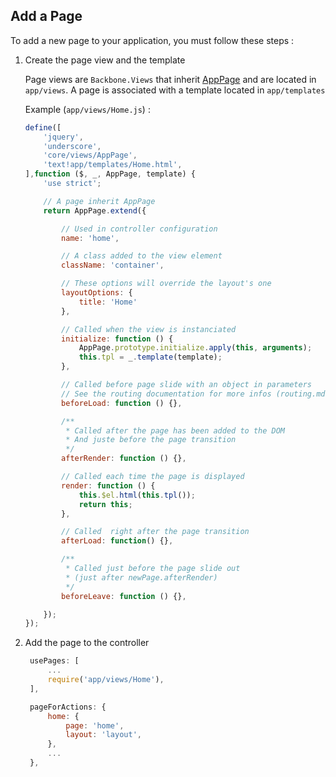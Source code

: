 ## Add a Page

To add a new page to your application, you must follow these steps :

1. Create the page view and the template

   Page views are `Backbone.Views` that inherit [AppPage](api/AppPage.md) and are located in `app/views`.
   A page is associated with a template located in `app/templates`

   Example (`app/views/Home.js`) :

   ```js
   define([
       'jquery',
       'underscore',
       'core/views/AppPage',
       'text!app/templates/Home.html',
   ],function ($, _, AppPage, template) {
       'use strict';

       // A page inherit AppPage
       return AppPage.extend({

           // Used in controller configuration
           name: 'home',

           // A class added to the view element
           className: 'container',

           // These options will override the layout's one
           layoutOptions: {
               title: 'Home'
           },

           // Called when the view is instanciated
           initialize: function () {
               AppPage.prototype.initialize.apply(this, arguments);
               this.tpl = _.template(template);
           },

           // Called before page slide with an object in parameters
           // See the routing documentation for more infos (routing.md)
           beforeLoad: function () {},

           /**
            * Called after the page has been added to the DOM
            * And juste before the page transition
            */
           afterRender: function () {},

           // Called each time the page is displayed
           render: function () {
               this.$el.html(this.tpl());
               return this;
           },

           // Called  right after the page transition
           afterLoad: function() {},

           /**
            * Called just before the page slide out
            * (just after newPage.afterRender)
            */
           beforeLeave: function () {},

       });
   });
   ```

2. Add the page to the controller

   ```js
    usePages: [
        ...
        require('app/views/Home'),
    ],

    pageForActions: {
        home: {
            page: 'home',
            layout: 'layout',
        },
        ...
    },
   ```
